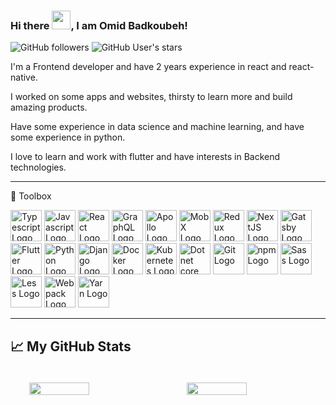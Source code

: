 ### Hi there <img src="https://raw.githubusercontent.com/MartinHeinz/MartinHeinz/master/wave.gif" width="30px">, I am Omid Badkoubeh!

![GitHub followers](https://img.shields.io/github/followers/OmidBadkoubeh?style=for-the-badge) ![GitHub User's stars](https://img.shields.io/github/stars/OmidBadkoubeh?style=for-the-badge)

I'm a Frontend developer and have 2 years experience in react and react-native.

I worked on some apps and websites, thirsty to learn more and build amazing products.

Have some experience in data science and machine learning, and have some experience in python.

I love to learn and work with flutter and have interests in Backend technologies.

---

🧰 Toolbox

<img src="https://worldvectorlogo.com/download/typescript.svg" alt="Typescript Logo" width="50" height="50" />
<img src="https://worldvectorlogo.com/download/logo-javascript.svg" alt="Javascript Logo" width="50" height="50" />
<img src="https://worldvectorlogo.com/download/react-2.svg" alt="React Logo" width="50" height="50" />
<img src="https://worldvectorlogo.com/download/graphql.svg" alt="GraphQL Logo" width="50" height="50" />
<img src="https://worldvectorlogo.com/download/apollo-graphql-1.svg" alt="Apollo Logo" width="50" height="50" />
<img src="https://worldvectorlogo.com/download/mobx.svg" alt="MobX Logo" width="50" height="50" />
<img src="https://worldvectorlogo.com/download/redux.svg" alt="Redux Logo" width="50" height="50" />
<img src="https://worldvectorlogo.com/download/next-js.svg" alt="NextJS Logo" width="50" height="50" />
<img src="https://worldvectorlogo.com/download/gatsby.svg" alt="Gatsby Logo" width="50" height="50" />
<img src="https://worldvectorlogo.com/download/flutter-logo.svg" alt="Flutter Logo" width="50" height="50" />
<img src="https://worldvectorlogo.com/download/python-5.svg" alt="Python Logo" width="50" height="50" />
<img src="https://worldvectorlogo.com/download/django.svg" alt="Django Logo" width="50" height="50" />
<img src="https://worldvectorlogo.com/download/docker-3.svg" alt="Docker Logo" width="50" height="50" />
<img src="https://worldvectorlogo.com/download/kubernets.svg" alt="Kubernetes Logo" width="50" height="50" />
<img src="https://worldvectorlogo.com/download/dot-net-core-7.svg" alt="Dotnet core Logo" width="50" height="50" />
<img src="https://worldvectorlogo.com/download/git-icon.svg" alt="Git Logo" width="50" height="50" />
<img src="https://worldvectorlogo.com/download/npm-2.svg" alt="npm Logo" width="50" height="50" />
<img src="https://worldvectorlogo.com/download/sass-1.svg" alt="Sass Logo" width="50" height="50" />
<img src="https://worldvectorlogo.com/download/less.svg" alt="Less Logo" width="50" height="50" />
<img src="https://worldvectorlogo.com/download/webpack-icon.svg" alt="Webpack Logo" width="50" height="50" />
<img src="https://worldvectorlogo.com/download/yarn.svg" alt="Yarn Logo" width="50" height="50" />

<!-- Preserved logos -->
<!-- <img  src="https://github.com/devicons/devicon/blob/c7d326b6009e60442abc35fa45706d6f30ee4c8e/icons/go/go-original.svg"  alt="Golang Logo"  width="50"  height="50"/> -->
<!-- <img  src="https://github.com/devicons/devicon/blob/c7d326b6009e60442abc35fa45706d6f30ee4c8e/icons/dart/dart-original.svg"  alt="Dart Logo"  width="50"  height="50"/> -->
<!-- <img  src="https://github.com/devicons/devicon/blob/c7d326b6009e60442abc35fa45706d6f30ee4c8e/icons/express/express-original-wordmark.svg"  alt="Express.js Logo"  width="50"  height="50"/> -->
<!-- <img  src="https://github.com/devicons/devicon/blob/c7d326b6009e60442abc35fa45706d6f30ee4c8e/icons/github/github-original.svg"  alt="Github Logo"  width="50"  height="50"/> -->
<!-- <img  src="https://github.com/devicons/devicon/blob/c7d326b6009e60442abc35fa45706d6f30ee4c8e/icons/gitlab/gitlab-original.svg"  alt="Gitlab Logo"  width="50"  height="50"/> -->
<!-- <img  src="https://github.com/devicons/devicon/blob/c7d326b6009e60442abc35fa45706d6f30ee4c8e/icons/linux/linux-original.svg"  alt="Linux Logo"  width="50"  height="50"/> -->
<!-- <img  src="https://github.com/devicons/devicon/blob/c7d326b6009e60442abc35fa45706d6f30ee4c8e/icons/nodejs/nodejs-original-wordmark.svg"  alt="NodeJS Logo"  width="50"  height="50"/> -->

---

## &#x1f4c8; My GitHub Stats

<!-- ![Top Langs](https://github-readme-stats.vercel.app/api/top-langs/?username=omidbadkoubeh&hide=html,css&theme=tokyonight)  ![Catalin's GitHub stats](https://github-readme-stats.vercel.app/api?username=omidbadkoubeh&theme=tokyonight) -->

<div style="display: flex">
<img align="center" style="margin: 20px 30px; width: 50%;" src="https://github-readme-stats.vercel.app/api/top-langs/?username=omidbadkoubeh&hide=html,css&theme=tokyonight" /> <img align="center" style="margin: 20px 30px; width: 50%;" src="https://github-readme-stats.vercel.app/api?username=omidbadkoubeh&theme=tokyonight" />
</div>

<!-- [![willianrod's wakatime stats](https://github-readme-stats.vercel.app/api/wakatime?username=omidbadkoubeh&compact=true)](https://github.com/anuraghazra/github-readme-stats) -->

<div style="display: flex">
<!-- <img align="center" style="margin: 20px auto; width: 50%;" src="https://github-readme-stats.vercel.app/api/wakatime?username=omidbadkoubeh&compact=true" /> -->

<!-- <img align="center" style="margin: 20px auto; width: 50%;" src="https://github-readme-stats.vercel.app/api/pin/?username=anuraghazra&repo=github-readme-stats" /> -->
</div>

<!--
**OmidBadkoubeh/OmidBadkoubeh** is a ✨ _special_ ✨ repository because its `README.md` (this file) appears on your GitHub profile.

Here are some ideas to get you started:



- 🔭 I’m currently working on ...

- 🌱 I’m currently learning ...

- 👯 I’m looking to collaborate on ...

- 🤔 I’m looking for help with ...

- 💬 Ask me about ...

- 📫 How to reach me: ...

- 😄 Pronouns: ...

- ⚡ Fun fact: ...

-->
